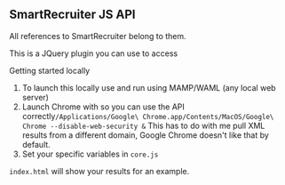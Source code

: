 ## SmartRecruiter JS API

All references to SmartRecruiter belong to them.

This is a JQuery plugin you can use to access 

Getting started locally
1. To launch this locally use and run using MAMP/WAML (any local web server)
2. Launch Chrome with so you can use the API correctly```/Applications/Google\ Chrome.app/Contents/MacOS/Google\ Chrome --disable-web-security &```  This has to do with me pull XML results from a different domain, Google Chrome doesn't like that by default.
3. Set your specific variables in ```core.js```

```index.html``` will show your results for an example.
